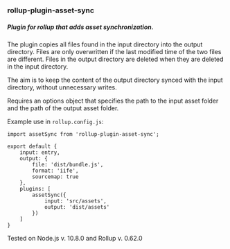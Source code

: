 ### rollup-plugin-asset-sync
##### Plugin for rollup that adds asset synchronization.

The plugin copies all files found in the input directory into the output directory.
Files are only overwritten if the last modified time of the two files are different.
Files in the output directory are deleted when they are deleted in the input directory.

The aim is to keep the content of the output directory synced with the input directory, without unnecessary writes.


Requires an options object that specifies the path to the input asset folder and the path of the output asset folder.

Example use in `rollup.config.js`:

```
import assetSync from 'rollup-plugin-asset-sync';

export default {
    input: entry,
    output: {
        file: 'dist/bundle.js',
        format: 'iife',
        sourcemap: true
    },
    plugins: [
        assetSync({
            input: 'src/assets',
            output: 'dist/assets'
        })
    ]
}
```

Tested on Node.js v. 10.8.0 and Rollup v. 0.62.0
